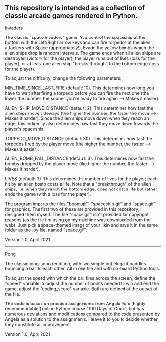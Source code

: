 This repository is intended as a collection of classic arcade games rendered in Python. 
-------------------------------------------------
Invaders

The classic "space invaders" game. You control the spaceship at the bottom with the Left/Right arrow keys and can fire torpedos at the alien attackers with Space (appropriately!). Evade the yellow bombs which the alien ships drop in random intervals. 
The game ends when all alien ships are destroyed (victory for the player), the player runs out of lives (loss for the player), or at least one alien ship "breaks through" to the bottom edge (loss for the player).

To adjust the difficulty, change the following parameters:

MIN_TIME_SINCE_LAST_FIRE (default: 10). This determines how long you have to wait after firing a torpedo before you can fire the next one (the lower the number, the sooner you're ready to fire again --> Makes it easier).

ALIEN_SHIP_MOVE_DISTANCE (default: 2). This determines how fast the alien ships move sideways (the higher the number, the faster the move --> Makes it harder). Since the alien ships move down when they reach an edge, this indirectly also determines how fast they move down towards the player's spaceship.

TORPEDO_MOVE_DISTANCE (default: 30). This determines how fast the torpedos fired by the player move (the higher the number, the faster --> Makes it easier).

ALIEN_BOMB_FALL_DISTANCE (default: 3). This determines how fast the bombs dropped by the player move (the higher the number, the faster --> Makes it harder).

LIVES (default: 3). This determines the number of lives for the player; each hit by an alien bomb costs a life. Note that a "breakthrough" of the alien ships, i.e. when they reach the bottom edge, does not cost a life but rather ends the game (with a loss for the player).

The program imports the files "boom.gif", "spaceship.gif" and "space.gif" for graphics. The first two of these are provided in this repository, I designed them myself. The file "space.gif" isn't provided for copyright reasons (as the file I'm using on my machine was downloaded from the web). Just pick a space-themed image of your likin and save it in the same folder as the .py file, named "space.gif".

Version 1.0, April 2021


-------------------------------------------------
Pong

The classic ping-pong rendition, with two simple but elegant paddles bouncing a ball to each other. All in one file and with on-board Python tools.

To adjust the speed with which the ball flies across the screen, define the "speed" variable; to adjust the number of points needed to win and end the game, adjust the "ending_score" variable. Both are defined at the outset of the file.

The code is based on practice assignments from Angela Yu's (highly recommendable!) online Python course "100 Days of Code", but has numerous deviations and modifications compared to the code presented by Angela as a solution to the assignments. I leave it to you to decide whether they constitute an improvement.

Version 1.0, April 2021
